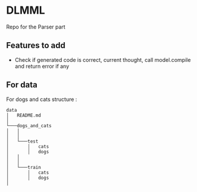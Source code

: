 # DLMML
Repo for the Parser part 


## Features to add
- Check if generated code is correct, current thought, call model.compile and return error if any

## For data

For dogs and cats structure :
```
data
│   README.md    
│
└───dogs_and_cats
│   │  
│   │
│   └───test
│       │   cats
│       │   dogs
│   │  
│   │
│   └───train
│       │   cats
│       │   dogs
│   

```
